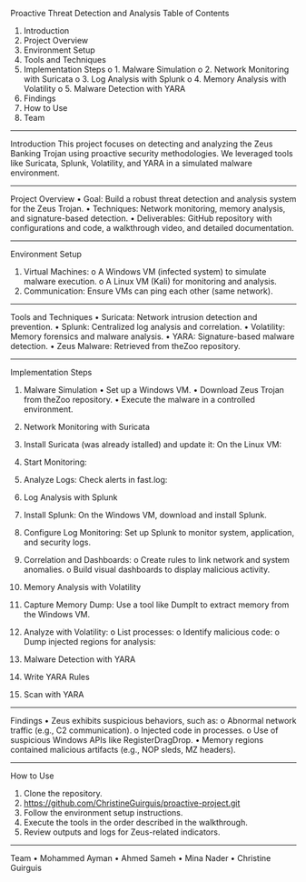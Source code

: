 Proactive Threat Detection and Analysis
Table of Contents
1.	Introduction
2.	Project Overview
3.	Environment Setup
4.	Tools and Techniques
5.	Implementation Steps 
o	1. Malware Simulation
o	2. Network Monitoring with Suricata
o	3. Log Analysis with Splunk
o	4. Memory Analysis with Volatility
o	5. Malware Detection with YARA
6.	Findings
7.	How to Use
8.	Team
________________________________________
Introduction
This project focuses on detecting and analyzing the Zeus Banking Trojan using proactive security methodologies. We leveraged tools like Suricata, Splunk, Volatility, and YARA in a simulated malware environment.
________________________________________
Project Overview
•	Goal: Build a robust threat detection and analysis system for the Zeus Trojan.
•	Techniques: Network monitoring, memory analysis, and signature-based detection.
•	Deliverables: GitHub repository with configurations and code, a walkthrough video, and detailed documentation.
________________________________________
Environment Setup
1.	Virtual Machines: 
o	A Windows VM (infected system) to simulate malware execution.
o	A Linux VM (Kali) for monitoring and analysis.
2.	Communication: Ensure VMs can ping each other (same network).
________________________________________
Tools and Techniques
•	Suricata: Network intrusion detection and prevention.
•	Splunk: Centralized log analysis and correlation.
•	Volatility: Memory forensics and malware analysis.
•	YARA: Signature-based malware detection.
•	Zeus Malware: Retrieved from theZoo repository.
________________________________________
Implementation Steps
1. Malware Simulation
•	Set up a Windows VM.
•	Download Zeus Trojan from theZoo repository.
•	Execute the malware in a controlled environment.
2. Network Monitoring with Suricata
1.	Install Suricata (was already istalled) and update it:
On the Linux VM: 
 
2.	Start Monitoring: 
 
3.	Analyze Logs:
Check alerts in fast.log: 
 
 
3. Log Analysis with Splunk
1.	Install Splunk:
On the Windows VM, download and install Splunk.
2.	Configure Log Monitoring:
Set up Splunk to monitor system, application, and security logs.
3.	Correlation and Dashboards: 
o	Create rules to link network and system anomalies.
o	Build visual dashboards to display malicious activity.
4. Memory Analysis with Volatility
1.	Capture Memory Dump:
Use a tool like DumpIt to extract memory from the Windows VM.
2.	Analyze with Volatility: 
o	List processes: 
o	Identify malicious code: 
o	Dump injected regions for analysis: 
5. Malware Detection with YARA
1.	Write YARA Rules
2.	Scan with YARA
________________________________________
Findings
•	Zeus exhibits suspicious behaviors, such as: 
o	Abnormal network traffic (e.g., C2 communication).
o	Injected code in processes.
o	Use of suspicious Windows APIs like RegisterDragDrop.
•	Memory regions contained malicious artifacts (e.g., NOP sleds, MZ headers).
________________________________________
How to Use
1.	Clone the repository. 
2.	https://github.com/ChristineGuirguis/proactive-project.git
3.	Follow the environment setup instructions.
4.	Execute the tools in the order described in the walkthrough.
5.	Review outputs and logs for Zeus-related indicators.
________________________________________
Team
•	Mohammed Ayman
•	Ahmed Sameh
•	Mina Nader
•	Christine Guirguis


